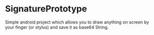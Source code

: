# SignaturePrototype
Simple android project which allows you to draw anything on screen by your finger (or stylus) and save it as base64 String.
